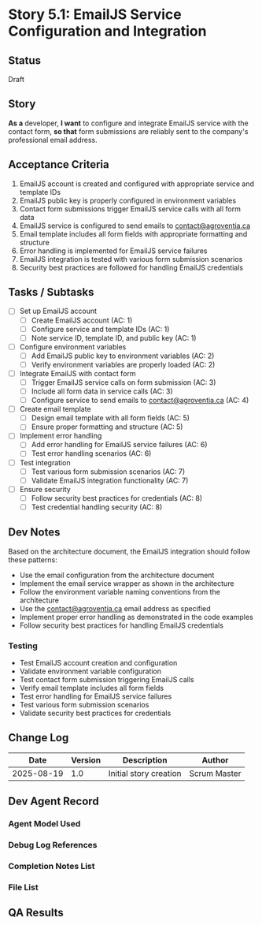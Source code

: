 # Story 5.1: EmailJS Service Configuration and Integration

## Status
Draft

## Story
**As a** developer,
**I want** to configure and integrate EmailJS service with the contact form,
**so that** form submissions are reliably sent to the company's professional email address.

## Acceptance Criteria
1. EmailJS account is created and configured with appropriate service and template IDs
2. EmailJS public key is properly configured in environment variables
3. Contact form submissions trigger EmailJS service calls with all form data
4. EmailJS service is configured to send emails to contact@agroventia.ca
5. Email template includes all form fields with appropriate formatting and structure
6. Error handling is implemented for EmailJS service failures
7. EmailJS integration is tested with various form submission scenarios
8. Security best practices are followed for handling EmailJS credentials

## Tasks / Subtasks
- [ ] Set up EmailJS account
  - [ ] Create EmailJS account (AC: 1)
  - [ ] Configure service and template IDs (AC: 1)
  - [ ] Note service ID, template ID, and public key (AC: 1)
- [ ] Configure environment variables
  - [ ] Add EmailJS public key to environment variables (AC: 2)
  - [ ] Verify environment variables are properly loaded (AC: 2)
- [ ] Integrate EmailJS with contact form
  - [ ] Trigger EmailJS service calls on form submission (AC: 3)
  - [ ] Include all form data in service calls (AC: 3)
  - [ ] Configure service to send emails to contact@agroventia.ca (AC: 4)
- [ ] Create email template
  - [ ] Design email template with all form fields (AC: 5)
  - [ ] Ensure proper formatting and structure (AC: 5)
- [ ] Implement error handling
  - [ ] Add error handling for EmailJS service failures (AC: 6)
  - [ ] Test error handling scenarios (AC: 6)
- [ ] Test integration
  - [ ] Test various form submission scenarios (AC: 7)
  - [ ] Validate EmailJS integration functionality (AC: 7)
- [ ] Ensure security
  - [ ] Follow security best practices for credentials (AC: 8)
  - [ ] Test credential handling security (AC: 8)

## Dev Notes
Based on the architecture document, the EmailJS integration should follow these patterns:
- Use the email configuration from the architecture document
- Implement the email service wrapper as shown in the architecture
- Follow the environment variable naming conventions from the architecture
- Use the contact@agroventia.ca email address as specified
- Implement proper error handling as demonstrated in the code examples
- Follow security best practices for handling EmailJS credentials

### Testing
- Test EmailJS account creation and configuration
- Validate environment variable configuration
- Test contact form submission triggering EmailJS calls
- Verify email template includes all form fields
- Test error handling for EmailJS service failures
- Test various form submission scenarios
- Validate security best practices for credentials

## Change Log
| Date | Version | Description | Author |
|------|---------|-------------|--------|
| 2025-08-19 | 1.0 | Initial story creation | Scrum Master |

## Dev Agent Record

### Agent Model Used

### Debug Log References

### Completion Notes List

### File List

## QA Results